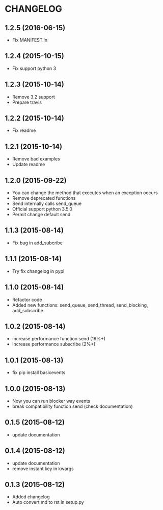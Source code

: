 # CHANGELOG
## 1.2.5 (2016-06-15)
- Fix MANIFEST.in

## 1.2.4 (2015-10-15)
- Fix support python 3

## 1.2.3 (2015-10-14)
- Remove 3.2 support
- Prepare travis

## 1.2.2 (2015-10-14)
- Fix readme

## 1.2.1 (2015-10-14)
- Remove bad examples
- Update readme

## 1.2.0 (2015-09-22)
- You can change the method that executes when an exception occurs
- Remove deprecated functions
- Send internally calls send_queue
- Official support python 3.5.0
- Permit change default send

## 1.1.3 (2015-08-14)
- Fix bug in add_subcribe

## 1.1.1 (2015-08-14)
- Try fix changelog in pypi

## 1.1.0 (2015-08-14)
- Refactor code
- Added new functions: send_queue, send_thread, send_blocking, add_subscribe

## 1.0.2 (2015-08-14)
- increase performance function send (19%+)
- increase performance subscribe (2%+)

## 1.0.1 (2015-08-13)
- fix pip install basicevents

## 1.0.0 (2015-08-13)
- Now you can run blocker way events
- break compatibility function send (check documentation)

## 0.1.5 (2015-08-12)
- update documentation

## 0.1.4 (2015-08-12)
- update documentation
- remove instant key in kwargs

## 0.1.3 (2015-08-12)
- Added changelog
- Auto convert md to rst in setup.py
